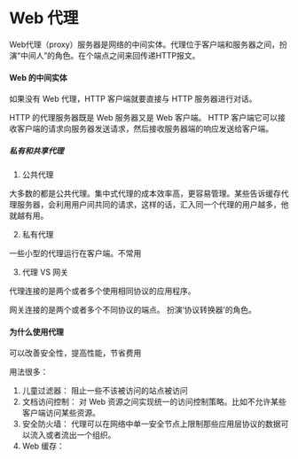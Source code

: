 # Web 代理

Web代理（proxy）服务器是网络的中间实体。代理位于客户端和服务器之间，扮演“中间人”的角色。在个端点之间来回传递HTTP报文。

#### Web 的中间实体

如果没有 Web 代理，HTTP 客户端就要直接与 HTTP 服务器进行对话。 

HTTP 的代理服务器既是 Web 服务器又是 Web 客户端。 HTTP 客户端它可以接收客户端的请求向服务器发送请求，然后接收服务器端的响应发送给客户端。

##### 私有和共享代理

1. 公共代理

大多数的都是公共代理。集中式代理的成本效率高，更容易管理。某些告诉缓存代理服务器，会利用用户间共同的请求，这样的话，汇入同一个代理的用户越多，他就越有用。

2. 私有代理

一些小型的代理运行在客户端。不常用

3. 代理 VS 网关

代理连接的是两个或者多个使用相同协议的应用程序。

网关连接的是两个或者多个不同协议的端点。 扮演‘协议转换器’的角色。

#### 为什么使用代理

可以改善安全性，提高性能，节省费用 

用法很多：
	
1. 儿童过滤器：  阻止一些不该被访问的站点被访问
2. 文档访问控制： 对 Web 资源之间实现统一的访问控制策略。比如不允许某些客户端访问某些资源。
3. 安全防火墙： 代理可以在网络中单一安全节点上限制那些应用层协议的数据可以流入或者流出一个组织。
4. Web 缓存： 
